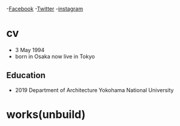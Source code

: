 -[Facebook](https://www.facebook.com/kentaro.taninaka)
-[Twitter](https://twitter.com/tnnk18)
-[instagram](https://www.instagram.com/kentarotaninaka/)


# cv

- 3 May 1994
- born in Osaka now live in Tokyo

## Education

- 2019 Department of Architecture Yokohama National University

# works(unbuild)
